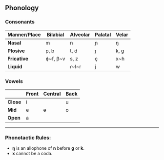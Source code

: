 ## Phonology

### Consonants

| Manner/Place | Bilabial | Alveolar | Palatal  | Velar  |
|--------------|----------|----------|----------|--------|
| **Nasal**    | m        | n        | ɲ        | ŋ      |
| **Plosive**  | p, b     | t, d     | ɟ        | k, g   |
| **Fricative**| ɸ~f, β\~v| s, z     | ç        | x\~h   |
| **Liquid**   |          | ɾ\~l\~r  | j        | w      |

### Vowels

|           | Front | Central | Back |
|-----------|-------|---------|------|
| **Close** | i     |         | u    |
| **Mid**   | e     | ə       | o    |
| **Open**  | a     |         |      |

---

### Phonotactic Rules:

- **ŋ** is an allophone of **n** before **g** or **k**.
- **x** cannot be a coda.

